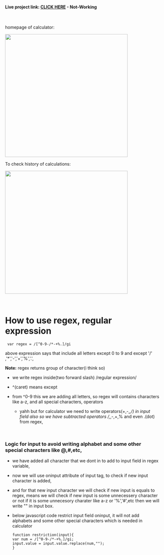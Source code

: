 


#### Live project link: [CLICK HERE](http://52.43.27.14:8080/calculatorServlet/) - Not-Working


&nbsp;

homepage of calculator:


<img src="https://user-images.githubusercontent.com/65856669/173229034-3b4c8074-2c7f-4a8f-8913-6fbe20429c45.png" width="400">



To check history of calculations:


<img src = "https://user-images.githubusercontent.com/65856669/173229066-984f4eeb-e731-4687-a81b-5c42b28ca548.png" width="400">


&nbsp;


# How to use regex, regular expression


     var regex = /[^0-9-/*-+%.]/gi

above expression says that include all letters except 0 to 9 and except '/' ,'*','-','+','%','.',

**Note:** regex returns group of character(i think so)

- we write regex inside(two forward slash) /regular expression/

- ^(caret) means except

-  from ^0-9 this we are adding all letters, so regex will contains characters like a-z, and all special characters, operators

    - yahh but for calculator we need to write operators(+,-,*,/) in input field also
      so we have subtracted operators /,*,-,+,% and even .(dot) from regex,
      
      
      
 
&nbsp;

### Logic for input to avoid writing alphabet and some other special characters like @,#,etc,
- we have added all character that we dont in to add to input field in regex variable,
- now we will use oninput attribute of input tag, to check if new input character is added,
- and for that new input character we will check if new input is equals to regex, means we will check if new input
is some unnecessery character or not if it is some unnecesory charater like a-z or '%','#',etc then we will write "" in input box.
- below javascript code restrict input field oninput, it will not add alphabets and some other special characters which is needed in calculator

      function restriction(input){
      var num = /[^0-9-/*-+%.]/gi;
      input.value = input.value.replace(num,"");
      }
